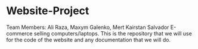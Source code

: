 # Website-Project
Team Members: Ali Raza, Maxym Galenko, Mert Kairstan Salvador
E-commerce selling computers/laptops.
This is the repository that we will use for the code of the website and any documentation that we will do.

